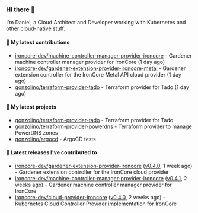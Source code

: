 ### Hi there 👋

I'm Daniel, a Cloud Architect and Developer working with Kubernetes and other cloud-native stuff.

#### 👷 My latest contributions

- [ironcore-dev/machine-controller-manager-provider-ironcore](https://github.com/ironcore-dev/machine-controller-manager-provider-ironcore) - Gardener machine controller manager provider for IronCore (1 day ago)
- [ironcore-dev/gardener-extension-provider-ironcore-metal](https://github.com/ironcore-dev/gardener-extension-provider-ironcore-metal) -  Gardener extension controller for the IronCore Metal API cloud provider  (1 day ago)
- [gonzolino/terraform-provider-tado](https://github.com/gonzolino/terraform-provider-tado) - Terraform provider for Tado (1 day ago)

#### 🌱 My latest projects

- [gonzolino/terraform-provider-tado](https://github.com/gonzolino/terraform-provider-tado) - Terraform provider for Tado
- [gonzolino/terraform-provider-powerdns](https://github.com/gonzolino/terraform-provider-powerdns) - Terraform provider to manage PowerDNS zones
- [gonzolino/argocd](https://github.com/gonzolino/argocd) - ArgoCD tests

#### 🔭 Latest releases I've contributed to

- [ironcore-dev/gardener-extension-provider-ironcore](https://github.com/ironcore-dev/gardener-extension-provider-ironcore) ([v0.4.0](https://github.com/ironcore-dev/gardener-extension-provider-ironcore/releases/tag/v0.4.0), 1 week ago) - Gardener extension controller for the IronCore cloud provider
- [ironcore-dev/machine-controller-manager-provider-ironcore](https://github.com/ironcore-dev/machine-controller-manager-provider-ironcore) ([v0.4.1](https://github.com/ironcore-dev/machine-controller-manager-provider-ironcore/releases/tag/v0.4.1), 2 weeks ago) - Gardener machine controller manager provider for IronCore
- [ironcore-dev/cloud-provider-ironcore](https://github.com/ironcore-dev/cloud-provider-ironcore) ([v0.4.0](https://github.com/ironcore-dev/cloud-provider-ironcore/releases/tag/v0.4.0), 2 weeks ago) - Kubernetes Cloud Controller Provider implementation for IronCore
